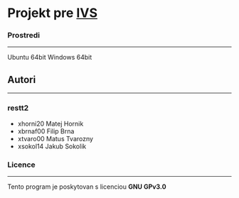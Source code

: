# Projekt pre [IVS](https://www.fit.vut.cz/study/course/14043/.cs)

### Prostredi
---------

Ubuntu 64bit
Windows 64bit

## Autori
------

### restt2
- xhorni20 Matej Hornik 
- xbrnaf00 Filip Brna 
- xtvaro00 Matus Tvarozny 
- xsokol14 Jakub Sokolik

### Licence
-------

Tento program je poskytovan s licenciou **GNU GPv3.0**
